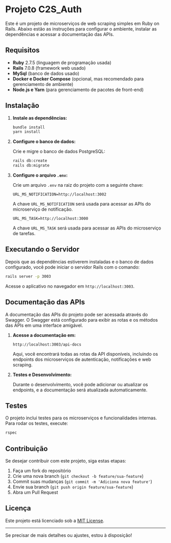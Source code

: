 # Projeto C2S_Auth

Este é um projeto de microserviços de web scraping simples em Ruby on Rails.
Abaixo estão as instruções para configurar o ambiente, instalar as dependências e acessar a documentação das APIs.

## Requisitos

- **Ruby** 2.7.5 (linguagem de programação usada)
- **Rails** 7.0.8 (framework web usado)
- **MySql** (banco de dados usado)
- **Docker e Docker Compose** (opcional, mas recomendado para gerenciamento de ambiente)
- **Node.js e Yarn** (para gerenciamento de pacotes de front-end)

## Instalação

1. **Instale as dependências:**

   ```bash
   bundle install
   yarn install
   ```

2. **Configure o banco de dados:**

   Crie e migre o banco de dados PostgreSQL:

   ```bash
   rails db:create
   rails db:migrate
   ```
4. **Configure o arquivo `.env`:**

   Crie um arquivo `.env` na raiz do projeto com a seguinte chave:

   ```
   URL_MS_NOTIFICATION=http://localhost:3002
   ```
   A chave `URL_MS_NOTIFICATION` será usada para acessar as APIs do microserviço de notificação.
   ```
   URL_MS_TASK=http://localhost:3000
   ```
   A chave `URL_MS_TASK` será usada para acessar as APIs do microserviço de tarefas.


## Executando o Servidor

Depois que as dependências estiverem instaladas e o banco de dados configurado, você pode iniciar o servidor Rails com o comando:

```bash
rails server -p 3003  
```

Acesse o aplicativo no navegador em `http://localhost:3003`.

## Documentação das APIs

A documentação das APIs do projeto pode ser acessada através do Swagger. O Swagger está configurado para exibir as rotas e os métodos das APIs em uma interface amigável.

1. **Acesse a documentação em:**

   ```
   http://localhost:3003/api-docs
   ```

   Aqui, você encontrará todas as rotas da API disponíveis, incluindo os endpoints dos microserviços de autenticação, notificações e web scraping.

2. **Testes e Desenvolvimento:**

   Durante o desenvolvimento, você pode adicionar ou atualizar os endpoints, e a documentação será atualizada automaticamente.

## Testes

O projeto inclui testes para os microserviços e funcionalidades internas. Para rodar os testes, execute:

```bash
rspec
```

## Contribuição

Se desejar contribuir com este projeto, siga estas etapas:

1. Faça um fork do repositório
2. Crie uma nova branch (`git checkout -b feature/sua-feature`)
3. Commit suas mudanças (`git commit -m 'Adiciona nova feature'`)
4. Envie sua branch (`git push origin feature/sua-feature`)
5. Abra um Pull Request

## Licença

Este projeto está licenciado sob a [MIT License](LICENSE).

---

Se precisar de mais detalhes ou ajustes, estou à disposição!
